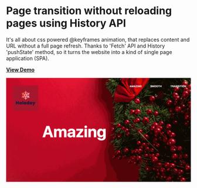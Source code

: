 # Page transition without reloading pages using History API

It's all about css powered @keyframes animation, that replaces content and URL without a full page refresh. Thanks to 'Fetch' API and History 'pushState' method, so it turns the website into a kind of single page application (SPA).

[**View Demo**](https://pamcy.github.io/50Websites/50-page-transition-without-refreshing/)

![Carousel with Moving Spotlight on Scooter](./public/imgs/demo-page-transition-without-refreshing.gif)